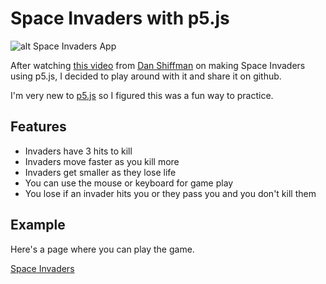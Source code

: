 # Space Invaders with p5.js

![alt Space Invaders App](https://github.com/joseph4tw/p5_spaceInvaders/blob/master/spaceInvadersGif.gif?raw=true)

After watching [this video](https://www.youtube.com/watch?v=biN3v3ef-Y0&index=5&list=PLRqwX-V7Uu6ZiZxtDDRCi6uhfTH4FilpH) from [Dan Shiffman](https://twitter.com/shiffman) on making Space Invaders using p5.js, I decided to play around with it and share it on github.

I'm very new to [p5.js](p5js.org) so I figured this was a fun way to practice.

## Features
- Invaders have 3 hits to kill
- Invaders move faster as you kill more
- Invaders get smaller as they lose life
- You can use the mouse or keyboard for game play
- You lose if an invader hits you or they pass you and you don't kill them

## Example

Here's a page where you can play the game.

[Space Invaders](https://joseph4tw.github.io/p5_spaceInvaders/)